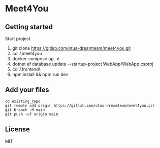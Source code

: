 # Meet4You



## Getting started

Start project
1. git clone https://gitlab.com/otus-dreamteam/meet4you.git
2. cd .\meet4you
3. docker-compose up -d
4. dotnet ef database update --startup-project WebApp/WebApp.csproj
5. cd .\frontend\
6. npm install && npm run dev


## Add your files

```
cd existing_repo
git remote add origin https://gitlab.com/otus-dreamteam/meet4you.git
git branch -M main
git push -uf origin main
```
## License
MIT





